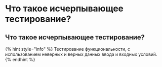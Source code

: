 # Что такое исчерпывающее тестирование?

## Что такое исчерпывающее тестирование?

{% hint style="info" %}
Тестирование функциональности, с использованием неверных и верных данных ввода и входных условий.
{% endhint %}

